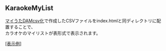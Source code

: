 ## KaraokeMyList
[マイうたDAMcsv化](https://github.com/apln-n/Personal-Products/tree/main/%E3%83%9E%E3%82%A4%E3%81%86%E3%81%9FDAMcsv%E5%8C%96)で作成したCSVファイルをindex.htmlと同ディレクトリに配置することで、<br>カラオケのマイリストが表形式で表示されます。

[\[表示例\]](https://apln-n.github.io/pages/KaraokeMyList)